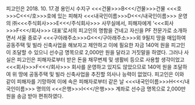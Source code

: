 피고인은 2018. 10. 17.경 용인시 수지구 <<<건물>>>B<<</건물>>>건물 <<<호>>>C<<</호>>>호에 있는 피해자 <<<내국인이름>>>D<<</내국인이름>>> 운영의 ㈜<<<주식회사>>>E<<</주식회사>>> 사무실에서, 피해자에게 ‘<<<회사>>>F<<</회사>>> 대표'로서의 피고인의 명함을 건네고 자신을 PF 전문가로 소개하면서 서울 종로구 <<<구아래주소>>>G<<</구아래주소>>>외 9필지 땅을 매입하여 공동주택 및 빌라 신축사업을 해보자고 제안하고 이에 필요한 자금 140억 원을 피고인이 조달할 수 있으니 선수금 명목으로 2,000만 원을 달라고 거짓말을 하였다. 그러나 사실은 피고인은 피해자로부터 받은 돈을 채무변제 및 생활비 등으로 사용할 생각이었고 <<<회사>>>F<<</회사>>> 회사를 운영하고 있지도 않았으므로 140억 원을 조달하여 위 땅에 공동주택 및 빌라 신축사업을 추진할 의사나 능력이 없었다.
피고인은 이와 같이 피해자를 기망하여 이에 속은 피해자로부터 같은 날 <<<내국인이름>>>H<<</내국인이름>>> 명의의 <<<은행>>>I<<</은행>>> 계좌로 선수금 명목으로 2,000만 원을 송금 받아 편취하였다.